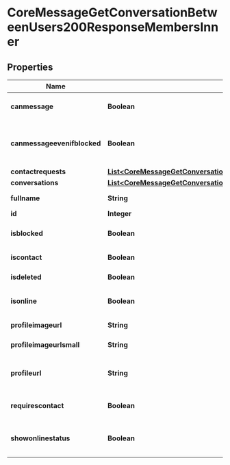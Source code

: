 

# CoreMessageGetConversationBetweenUsers200ResponseMembersInner


## Properties

| Name | Type | Description | Notes |
|------------ | ------------- | ------------- | -------------|
|**canmessage** | **Boolean** | If the user can be messaged |  [optional] |
|**canmessageevenifblocked** | **Boolean** | If the user can still message even if they get blocked |  [optional] |
|**contactrequests** | [**List&lt;CoreMessageGetConversationBetweenUsers200ResponseMembersInnerContactrequestsInner&gt;**](CoreMessageGetConversationBetweenUsers200ResponseMembersInnerContactrequestsInner.md) |  |  [optional] |
|**conversations** | [**List&lt;CoreMessageGetConversationBetweenUsers200ResponseMembersInnerConversationsInner&gt;**](CoreMessageGetConversationBetweenUsers200ResponseMembersInnerConversationsInner.md) |  |  [optional] |
|**fullname** | **String** | The user&#39;s name |  [optional] |
|**id** | **Integer** | The user id |  [optional] |
|**isblocked** | **Boolean** | If the user has been blocked |  [optional] |
|**iscontact** | **Boolean** | Is the user a contact? |  [optional] |
|**isdeleted** | **Boolean** | Is the user deleted? |  [optional] |
|**isonline** | **Boolean** | The user&#39;s online status |  [optional] |
|**profileimageurl** | **String** | User picture URL |  [optional] |
|**profileimageurlsmall** | **String** | Small user picture URL |  [optional] |
|**profileurl** | **String** | The link to the user&#39;s profile page |  [optional] |
|**requirescontact** | **Boolean** | If the user requires to be contacts |  [optional] |
|**showonlinestatus** | **Boolean** | Show the user&#39;s online status? |  [optional] |



